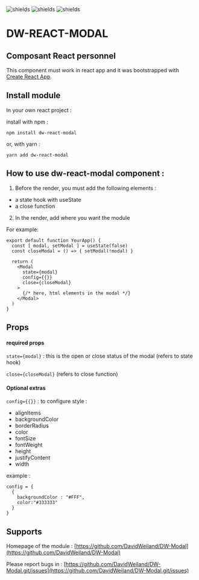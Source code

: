 
![shields](https://img.shields.io/badge/version-v1.1.0-blue)
![shields](https://img.shields.io/badge/make_with-React_in_create--react--app-red)
![shields](https://img.shields.io/badge/author-David_Weiland-green)

# DW-REACT-MODAL
## Composant React personnel

This component must work in react app and it was bootstrapped with  [Create React App](https://github.com/facebook/create-react-app).

## Install module
In your own react project :

install with npm :
```
npm install dw-react-modal
```
or, with yarn :
```
yarn add dw-react-modal
```

## How to use dw-react-modal component :

1. Before the render, you must add the following elements :
- a state hook with useState
- a close function

2. In the render, add where you want the module

For example:
```
export default function YourApp() {
  const [ modal, setModal ] = useState(false)
  const closeModal = () => { setModal(!modal) }

  return (
    <Modal
      state={modal}
      config={{}}
      close={closeModal}
    >
      {/* here, html elements in the modal */}
    </Modal>
  )
}
```

## Props
#### required props
`state={modal}` : this is the open or close status of the modal (refers to state hook)

`close={closeModal}` (refers to close function)

#### Optional extras
`config={{}}` : to configure style :

- alignItems
- backgroundColor
- borderRadius
- color
- fontSize
- fontWeight
- height
- justifyContent
- width

example :
```
config = {
  {
    backgroundColor : "#FFF",
    color:"#333333"
  }
}
```


## Supports
Homepage of the module : [https://github.com/DavidWeiland/DW-Modal](https://github.com/DavidWeiland/DW-Modal)

Please report bugs in : [https://github.com/DavidWeiland/DW-Modal.git/issues](https://github.com/DavidWeiland/DW-Modal.git/issues)
